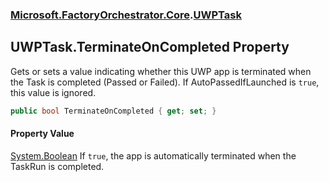 ### [Microsoft.FactoryOrchestrator.Core](Microsoft_FactoryOrchestrator_Core.md 'Microsoft.FactoryOrchestrator.Core').[UWPTask](UWPTask.md 'Microsoft.FactoryOrchestrator.Core.UWPTask')
## UWPTask.TerminateOnCompleted Property
Gets or sets a value indicating whether this UWP app is terminated when the Task is completed (Passed or Failed). If AutoPassedIfLaunched is `true`, this value is ignored.  
```csharp
public bool TerminateOnCompleted { get; set; }
```
#### Property Value
[System.Boolean](https://docs.microsoft.com/en-us/dotnet/api/System.Boolean 'System.Boolean')
If `true`, the app is automatically terminated when the TaskRun is completed.  
